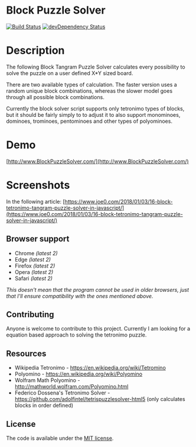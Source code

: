 # Block Puzzle Solver

[![Build Status](https://travis-ci.org/h5bp/html5-boilerplate.svg)](https://travis-ci.org/h5bp/html5-boilerplate)
[![devDependency Status](https://david-dm.org/h5bp/html5-boilerplate/dev-status.svg)](https://david-dm.org/h5bp/html5-boilerplate#info=devDependencies)

# Description
The following Block Tangram Puzzle Solver calculates every possibility to solve the puzzle on a user defined X*Y sized board.

There are two available types of calculation. The faster version uses a random unique block combinations, whereas the slower model goes through all possible block combinations.

Currently the block solver script supports only tetronimo types of blocks, but it should be fairly simply to to adjust it to also support monominoes, dominoes, trominoes, pentominoes and other types of polyominoes.

# Demo
[http://www.BlockPuzzleSolver.com/](http://www.BlockPuzzleSolver.com/)

# Screenshots
In the following article:
[https://www.joe0.com/2018/01/03/16-block-tetronimo-tangram-puzzle-solver-in-javascript/](https://www.joe0.com/2018/01/03/16-block-tetronimo-tangram-puzzle-solver-in-javascript/)

## Browser support
* Chrome *(latest 2)*
* Edge *(latest 2)*
* Firefox *(latest 2)*
* Opera *(latest 2)*
* Safari *(latest 2)*

*This doesn't mean that the program cannot be used in older browsers,
just that I'll ensure compatibility with the ones mentioned above.*

## Contributing
Anyone is welcome to contribute to this project.
Currently I am looking for a equation based approach to solving the tetronimo puzzle.

## Resources
* Wikipedia Tetronimo - https://en.wikipedia.org/wiki/Tetromino
* Polyomino - https://en.wikipedia.org/wiki/Polyomino
* Wolfram Math Polyomino - http://mathworld.wolfram.com/Polyomino.html
* Federico Dossena's Tetronimo Solver - https://github.com/adolfintel/tetrispuzzlesolver-html5 (only calculates blocks in order defined)

## License
The code is available under the [MIT license](LICENSE.txt).
